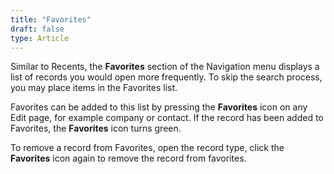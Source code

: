 ```yaml
---
title: "Favorites"
draft: false
type: Article
---
```



Similar to Recents, the **Favorites** section of the Navigation menu displays a list of records you would open more frequently. To skip the search process, you may place items in the Favorites list. 

Favorites can be added to this list by pressing the **Favorites** icon on any Edit page, for example company or contact. If the record has been added to Favorites, the **Favorites** icon turns green. 

To remove a record from Favorites, open the record type, click the **Favorites** icon again to remove the record from favorites.

